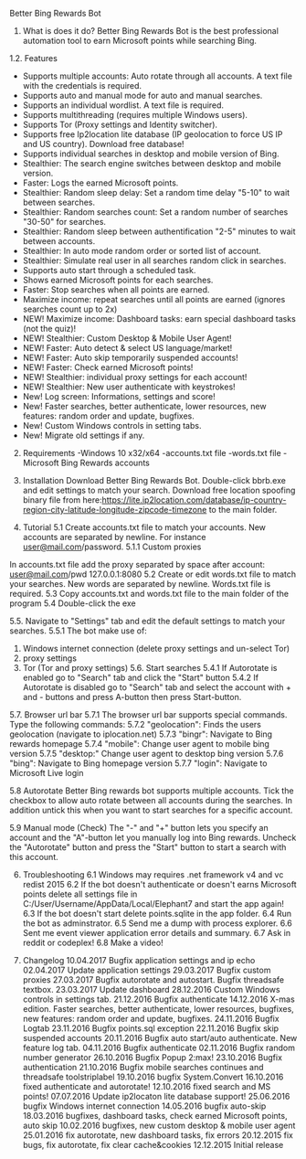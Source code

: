 Better Bing Rewards Bot

1. What is does it do?
Better Bing Rewards Bot is the best professional automation tool to earn Microsoft points while searching Bing.

1.2. Features
- Supports multiple accounts: Auto rotate through all accounts. A text file with the credentials is required.
- Supports auto and manual mode for auto and manual searches.
- Supports an individual wordlist. A text file is required.
- Supports multithreading (requires multiple Windows users).
- Supports Tor (Proxy settings and Identity switcher).
- Supports free Ip2location lite database (IP geolocation to force US IP and US country).
  Download free database!
- Supports individual searches in desktop and mobile version of Bing.
- Stealthier: The search engine switches between desktop and mobile version.
- Faster: Logs the earned Microsoft points.
- Stealthier: Random sleep delay: Set a random time delay "5-10" to wait between searches.
- Stealthier: Random searches count: Set a random number of searches "30-50" for searches.
- Stealthier: Random sleep between authentification "2-5" minutes to wait between accounts.
- Stealthier: In auto mode random order or sorted list of account.
- Stealthier: Simulate real user in all searches random click in searches.
- Supports auto start through a scheduled task.
- Shows earned Microsoft points for each searches.
- Faster: Stop searches when all points are earned. 
- Maximize income: repeat searches until all points are earned (ignores searches count up to 2x)
- NEW! Maximize income: Dashboard tasks: earn special dashboard tasks (not the quiz)!
- NEW! Stealthier: Custom Desktop & Mobile User Agent!
- NEW! Faster: Auto detect & select US language/market!
- NEW! Faster: Auto skip temporarily suspended accounts!
- NEW! Faster: Check earned Microsoft points!
- NEW! Stealthier: individual proxy settings for each account!
- NEW! Stealthier: New user authenticate with keystrokes!
- New! Log screen: Informations, settings and score!
- New! Faster searches, better authenticate, lower resources, 
  new features: random order and update, bugfixes.
- New! Custom Windows controls in setting tabs.
- New! Migrate old settings if any.

2. Requirements
-Windows 10 x32/x64
-accounts.txt file
-words.txt file
-Microsoft Bing Rewards accounts

4. Installation
Download Better Bing Rewards Bot. Double-click bbrb.exe and edit settings to match your search. Download free location spoofing binary file from here:https://lite.ip2location.com/database/ip-country-region-city-latitude-longitude-zipcode-timezone to the main folder.

5. Tutorial
5.1 Create accounts.txt file to match your accounts. New accounts are separated by newline. 
For instance user@mail.com/password.
5.1.1 Custom proxies

In accounts.txt file add the proxy separated by space after account: user@mail.com/pwd 127.0.0.1:8080 
5.2 Create or edit words.txt file to match your searches. New words are separated by newline. 
Words.txt file is required.
5.3 Copy accounts.txt and words.txt file to the main folder of the program 
5.4 Double-click the exe

5.5. Navigate to "Settings" tab and edit the default settings to match your searches.
5.5.1 The bot make use of:

1. Windows internet connection (delete proxy settings and un-select Tor)
2. proxy settings
3. Tor (Tor and proxy settings)
5.6. Start searches
5.4.1 If Autorotate is enabled go to "Search" tab and click the "Start" button
5.4.2 If Autorotate is disabled go to "Search" tab and select the account with + and - buttons and press A-button then press Start-button.

5.7. Browser url bar
5.7.1 The browser url bar supports special commands. Type the following commands:
5.7.2 "geolocation": Finds the users geolocation (navigate to iplocation.net)
5.7.3 "bingr": Navigate to Bing rewards homepage
5.7.4 "mobile": Change user agent to mobile bing version
5.7.5 "desktop:" Change user agent to desktop bing version
5.7.6 "bing": Navigate to Bing homepage version
5.7.7 "login": Navigate to Microsoft Live login 

5.8 Autorotate
Better Bing rewards bot supports multiple accounts. Tick the checkbox to allow auto rotate between 
all accounts during the searches. In addition untick this when you want to start searches for a specific account.

5.9 Manual mode (Check)
The "-" and "+" button lets you specify an account and the "A"-button let you manually log into Bing rewards. Uncheck the "Autorotate" button and press the "Start" button to start a search with this account. 

6. Troubleshooting
6.1 Windows may requires .net framework v4 and vc redist 2015
6.2 If the bot doesn't authenticate or doesn't earns Microsoft points delete all settings file in C:/User/Username/AppData/Local/Elephant7 and start the app again!
6.3 If the bot doesn't start delete points.sqlite in the app folder.
6.4 Run the bot as adminstrator.
6.5 Send me a dump with process explorer.
6.6 Sent me event viewer application error details and summary.
6.7 Ask in reddit or codeplex!
6.8 Make a video!

7. Changelog
10.04.2017 Bugfix application settings and ip echo
02.04.2017 Update application settings
29.03.2017 Bugfix custom proxies
27.03.2017 Bugfix autorotate and autostart. Bugfix threadsafe textbox.
23.03.2017 Update dashboard
28.12.2016 Custom Windows controls in settings tab.
21.12.2016 Bugfix authenticate
14.12.2016 X-mas edition. Faster searches, better authenticate, lower resources, bugfixes, new features: random order and update, bugfixes.
24.11.2016 Bugfix Logtab
23.11.2016 Bugfix points.sql exception
22.11.2016 Bugfix skip suspended accounts
20.11.2016 Bugfix auto start/auto authenticate. New feature log tab.
04.11.2016 Bugfix authenticate
02.11.2016 Bugfix random number generator
26.10.2016 Bugfix Popup 2:max!
23.10.2016 Bugfix authentication
21.10.2016 Bugfix mobile searches continues and threadsafe toolstriplabel
19.10.2016 bugfix System.Convert
16.10.2016 fixed authenticate and autorotate!
12.10.2016 fixed search and MS points!
07.07.2016 Update ip2locaton lite database support!
25.06.2016 bugfix Windows internet connection
14.05.2016 bugfix auto-skip
18.03.2016 bugfixes, dashboard tasks, check earned Microsoft points, auto skip
10.02.2016 bugfixes, new custom desktop & mobile user agent
25.01.2016 fix autorotate, new dashboard tasks, fix errors
20.12.2015 fix bugs, fix autorotate, fix clear cache&cookies
12.12.2015 Initial release
